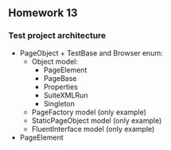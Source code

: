 ## Homework 13
### Test project architecture
- PageObject + TestBase and Browser enum:
  - Object model: 
    - PageElement
    - PageBase
    - Properties
    - SuiteXMLRun
    - Singleton
  - PageFactory model (only example)
  - StaticPageObject model (only example)
  - FluentInterface model (only example)
- PageElement